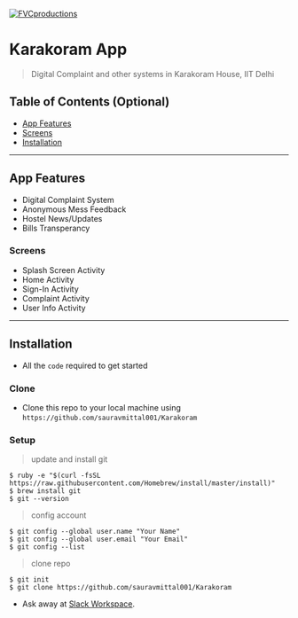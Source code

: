 <a href="http://fvcproductions.com"><img src="https://avatars1.githubusercontent.com/u/4284691?v=3&s=200" title="FVCproductions" alt="FVCproductions"></a>

<!-- [![FVCproductions](https://avatars1.githubusercontent.com/u/4284691?v=3&s=200)](http://fvcproductions.com) -->

# Karakoram App

> Digital Complaint and other systems in Karakoram House, IIT Delhi

## Table of Contents (Optional)

- [App Features](#app-features)
- [Screens](#screens)
- [Installation](#installation)

---

## App Features

- Digital Complaint System
- Anonymous Mess Feedback
- Hostel News/Updates
- Bills Transperancy


### Screens

- Splash Screen Activity
- Home Activity
- Sign-In Activity
- Complaint Activity
- User Info Activity

---

## Installation

- All the `code` required to get started

### Clone

- Clone this repo to your local machine using `https://github.com/sauravmittal001/Karakoram`

### Setup

> update and install git

```shell
$ ruby -e "$(curl -fsSL https://raw.githubusercontent.com/Homebrew/install/master/install)"
$ brew install git
$ git --version
```

> config account

```shell
$ git config --global user.name "Your Name"
$ git config --global user.email "Your Email"
$ git config --list
```

> clone repo

```shell
$ git init
$ git clone https://github.com/sauravmittal001/Karakoram
```

- Ask away at <a href="https://app.slack.com/client/T015M5GQ49M/C0160N98SLE" target="_blank">Slack Workspace</a>.

